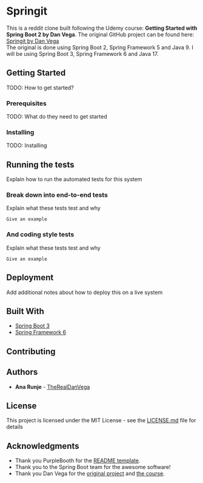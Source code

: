 # Springit

This is a reddit clone built following the Udemy course: **Getting Started with
Spring Boot 2 by Dan Vega**. The original GitHub project can be found here:
[Springit by Dan Vega](https://github.com/danvega/springit) <br>
The original is done using Spring Boot 2, Spring Framework 5 and Java 9.
I will be using Spring Boot 3, Spring Framework 6 and Java 17.

## Getting Started

TODO: How to get started?

### Prerequisites

TODO: What do they need to get started

### Installing

TODO: Installing

## Running the tests

Explain how to run the automated tests for this system

### Break down into end-to-end tests

Explain what these tests test and why

```
Give an example
```

### And coding style tests

Explain what these tests test and why

```
Give an example
```

## Deployment

Add additional notes about how to deploy this on a live system

## Built With

* [Spring Boot 3](https://projects.spring.io/spring-boot/)
* [Spring Framework 6](https://projects.spring.io/spring-framework/)

## Contributing


## Authors

* **Ana Runje** - [TheRealDanVega](http://www.therealdanvega.com)

## License

This project is licensed under the MIT License - see the [LICENSE.md](LICENSE.md) file for details

## Acknowledgments

* Thank you PurpleBooth for the [README template](https://gist.github.com/PurpleBooth/109311bb0361f32d87a2).
* Thank you to the Spring Boot team for the awesome software!
* Thank you Dan Vega for the [original project](https://github.com/danvega/springit) and [the course](https://www.udemy.com/course/spring-boot-2/).